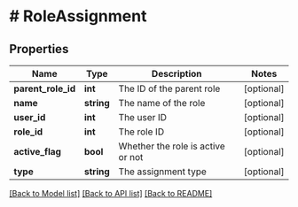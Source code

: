 # # RoleAssignment

## Properties

Name | Type | Description | Notes
------------ | ------------- | ------------- | -------------
**parent_role_id** | **int** | The ID of the parent role | [optional]
**name** | **string** | The name of the role | [optional]
**user_id** | **int** | The user ID | [optional]
**role_id** | **int** | The role ID | [optional]
**active_flag** | **bool** | Whether the role is active or not | [optional]
**type** | **string** | The assignment type | [optional]

[[Back to Model list]](../../README.md#models) [[Back to API list]](../../README.md#endpoints) [[Back to README]](../../README.md)
